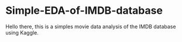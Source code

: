 # Simple-EDA-of-IMDB-database
Hello there, this is a simples movie data analysis of the IMDB database using Kaggle.
